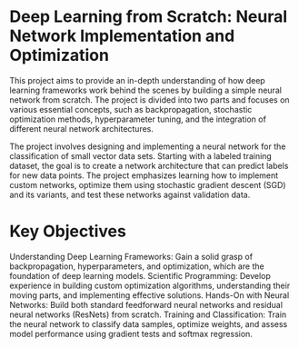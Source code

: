 # Deep Learning from Scratch: Neural Network Implementation and Optimization

This project aims to provide an in-depth understanding of how deep learning frameworks work behind the scenes by building a simple neural network from scratch. The project is divided into two parts and focuses on various essential concepts, such as backpropagation, stochastic optimization methods, hyperparameter tuning, and the integration of different neural network architectures.

The project involves designing and implementing a neural network for the classification of small vector data sets. Starting with a labeled training dataset, the goal is to create a network architecture that can predict labels for new data points. The project emphasizes learning how to implement custom networks, optimize them using stochastic gradient descent (SGD) and its variants, and test these networks against validation data.

# Key Objectives
Understanding Deep Learning Frameworks: Gain a solid grasp of backpropagation, hyperparameters, and optimization, which are the foundation of deep learning models.
Scientific Programming: Develop experience in building custom optimization algorithms, understanding their moving parts, and implementing effective solutions.
Hands-On with Neural Networks: Build both standard feedforward neural networks and residual neural networks (ResNets) from scratch.
Training and Classification: Train the neural network to classify data samples, optimize weights, and assess model performance using gradient tests and softmax regression.
